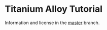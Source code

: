 # Titanium Alloy Tutorial

Information and license in the [master](https://github.com/FokkeZB/Tutorial/tree/master) branch.